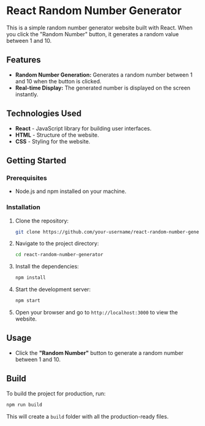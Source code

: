 # React Random Number Generator

This is a simple random number generator website built with React. When you click the "Random Number" button, it generates a random value between 1 and 10.

## Features

- **Random Number Generation:** Generates a random number between 1 and 10 when the button is clicked.
- **Real-time Display:** The generated number is displayed on the screen instantly.

## Technologies Used

- **React** - JavaScript library for building user interfaces.
- **HTML** - Structure of the website.
- **CSS** - Styling for the website.

## Getting Started

### Prerequisites

- Node.js and npm installed on your machine.

### Installation

1. Clone the repository:
   ```bash
   git clone https://github.com/your-username/react-random-number-generator.git
   ```
2. Navigate to the project directory:
   ```bash
   cd react-random-number-generator
   ```
3. Install the dependencies:
   ```bash
   npm install
   ```
4. Start the development server:
   ```bash
   npm start
   ```

5. Open your browser and go to `http://localhost:3000` to view the website.

## Usage

- Click the **"Random Number"** button to generate a random number between 1 and 10.

## Build

To build the project for production, run:

```bash
npm run build
```

This will create a `build` folder with all the production-ready files.

